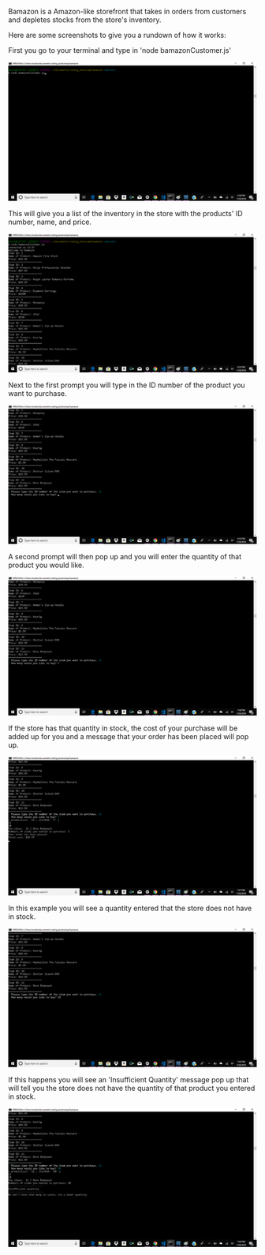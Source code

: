 Bamazon is a  Amazon-like storefront that takes in orders from customers and depletes stocks from the store's inventory.

Here are some screenshots to give you a rundown of how it works:

First you go to your terminal and type in 'node bamazonCustomer.js' 

![Alt text](/screenshots/app1.png "1st Screenshot")

This will give you a list of the inventory in the store with the products' ID number, name, and price. 

![Alt text](/screenshots/app2.png "2nd Screenshot")

Next to the first prompt you will type in the ID number of the product you want to purchase.

![Alt text](/screenshots/app3.png "3rd Screenshot")

A second prompt will then pop up and you will enter the quantity of that product you would like.

![Alt text](/screenshots/app4.png "4th Screenshot")

If the store has that quantity in stock, the cost of your purchase will be added up for you and a message that your order has been placed will pop up.

![Alt text](/screenshots/app5.png "5th Screenshot")

In this example you will see a quantity entered that the store does not have in stock.

![Alt text](/screenshots/app6.png "6th Screenshot")

If this happens you will see an 'Insufficient Quantity' message pop up that will tell you the store does not have the quantity of that product you entered in stock.

![Alt text](/screenshots/app7.png "7th Screenshot")